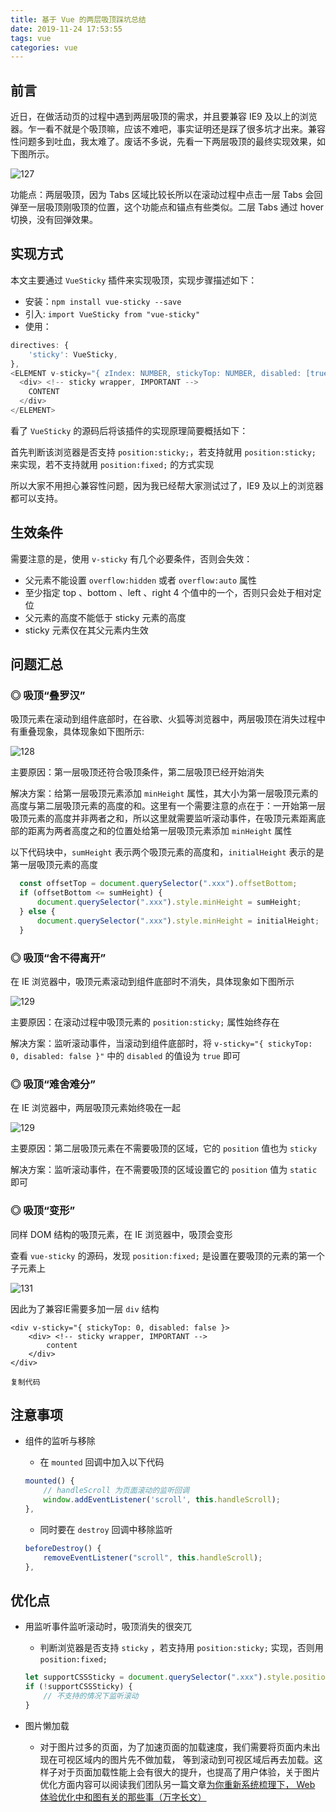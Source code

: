 ```yaml
---
title: 基于 Vue 的两层吸顶踩坑总结
date: 2019-11-24 17:53:55
tags: vue
categories: vue
---
```


## 前言

近日，在做活动页的过程中遇到两层吸顶的需求，并且要兼容 IE9 及以上的浏览器。乍一看不就是个吸顶嘛，应该不难吧，事实证明还是踩了很多坑才出来。兼容性问题多到吐血，我太难了。废话不多说，先看一下两层吸顶的最终实现效果，如下图所示。

![127](http://zhanglong292383147.gitee.io/picture_images/picture/vue/127.gif)

功能点：两层吸顶，因为 Tabs 区域比较长所以在滚动过程中点击一层 Tabs 会回弹至一层吸顶刚吸顶的位置，这个功能点和锚点有些类似。二层 Tabs 通过 hover 切换，没有回弹效果。

## 实现方式

本文主要通过  `VueSticky`  插件来实现吸顶，实现步骤描述如下：

- 安装：`npm install vue-sticky --save`
- 引入:   `import VueSticky from "vue-sticky"`
- 使用：

```js
directives: {
    'sticky': VueSticky,
},
<ELEMENT v-sticky="{ zIndex: NUMBER, stickyTop: NUMBER, disabled: [true|false]}">
  <div> <!-- sticky wrapper, IMPORTANT -->
    CONTENT
  </div>
</ELEMENT>
```

看了  `VueSticky`  的源码后将该插件的实现原理简要概括如下：

首先判断该浏览器是否支持  `position:sticky;`，若支持就用  `position:sticky;`  来实现，若不支持就用  `position:fixed;`  的方式实现

所以大家不用担心兼容性问题，因为我已经帮大家测试过了，IE9 及以上的浏览器都可以支持。

## 生效条件

需要注意的是，使用 `v-sticky` 有几个必要条件，否则会失效：

- 父元素不能设置  `overflow:hidden`  或者  `overflow:auto`  属性
- 至少指定 top 、bottom 、left 、right  4  个值中的一个，否则只会处于相对定位
- 父元素的高度不能低于 sticky 元素的高度
- sticky 元素仅在其父元素内生效

## 问题汇总

### ◎ 吸顶“叠罗汉”

吸顶元素在滚动到组件底部时，在谷歌、火狐等浏览器中，两层吸顶在消失过程中有重叠现象，具体现象如下图所示:

![128](http://zhanglong292383147.gitee.io/picture_images/picture/vue/128.jpg)

主要原因：第一层吸顶还符合吸顶条件，第二层吸顶已经开始消失

解决方案：给第一层吸顶元素添加  `minHeight`  属性，其大小为第一层吸顶元素的高度与第二层吸顶元素的高度的和。这里有一个需要注意的点在于：一开始第一层吸顶元素的高度并非两者之和，所以这里就需要监听滚动事件，在吸顶元素距离底部的距离为两者高度之和的位置处给第一层吸顶元素添加   `minHeight`  属性

以下代码块中，`sumHeight` 表示两个吸顶元素的高度和，`initialHeight` 表示的是第一层吸顶元素的高度

```js
  const offsetTop = document.querySelector(".xxx").offsetBottom;
  if (offsetBottom <= sumHeight) {
      document.querySelector(".xxx").style.minHeight = sumHeight;
  } else {
      document.querySelector(".xxx").style.minHeight = initialHeight;
  }
```

### ◎ 吸顶“舍不得离开”

在 IE 浏览器中，吸顶元素滚动到组件底部时不消失，具体现象如下图所示

![129](http://zhanglong292383147.gitee.io/picture_images/picture/vue/129.jpg)

主要原因：在滚动过程中吸顶元素的 `position:sticky;` 属性始终存在

解决方案：监听滚动事件，当滚动到组件底部时，将 `v-sticky="{ stickyTop: 0, disabled: false }"` 中的 `disabled` 的值设为 `true` 即可

### ◎ 吸顶“难舍难分”

在 IE 浏览器中，两层吸顶元素始终吸在一起

![129](http://zhanglong292383147.gitee.io/picture_images/picture/vue/130.jpg)

主要原因：第二层吸顶元素在不需要吸顶的区域，它的 `position` 值也为 `sticky`

解决方案：监听滚动事件，在不需要吸顶的区域设置它的 `position` 值为 `static` 即可

### ◎ 吸顶“变形”

同样 DOM 结构的吸顶元素，在 IE 浏览器中，吸顶会变形

查看 `vue-sticky` 的源码，发现 `position:fixed;` 是设置在要吸顶的元素的第一个子元素上

![131](http://zhanglong292383147.gitee.io/picture_images/picture/vue/131.jpg)

因此为了兼容IE需要多加一层 `div` 结构

```
<div v-sticky="{ stickyTop: 0, disabled: false }>
    <div> <!-- sticky wrapper, IMPORTANT -->
        content
    </div>
</div>

复制代码
```



## 注意事项

- 组件的监听与移除 

  - 在 `mounted` 回调中加入以下代码

  ```js
  mounted() {
      // handleScroll 为页面滚动的监听回调
      window.addEventListener('scroll', this.handleScroll);
  },
  ```

  - 同时要在 `destroy` 回调中移除监听

  ```js
  beforeDestroy() {
      removeEventListener("scroll", this.handleScroll);
  },
  ```

## 优化点

- 用监听事件监听滚动时，吸顶消失的很突兀

  - 判断浏览器是否支持 `sticky` ，若支持用 `position:sticky;` 实现，否则用 `position:fixed;`

  ```js
  let supportCSSSticky = document.querySelector(".xxx").style.position === "sticky";
  if (!supportCSSSticky) {
      // 不支持的情况下监听滚动
  }
  ```

- 图片懒加载

  - 对于图片过多的页面，为了加速页面的加载速度，我们需要将页面内未出现在可视区域内的图片先不做加载， 等到滚动到可视区域后再去加载。这样子对于页面加载性能上会有很大的提升，也提高了用户体验，关于图片优化方面内容可以阅读我们团队另一篇文章[为你重新系统梳理下， Web 体验优化中和图有关的那些事（万字长文）](https://juejin.im/post/5dc7fb87e51d454b4213c934)

